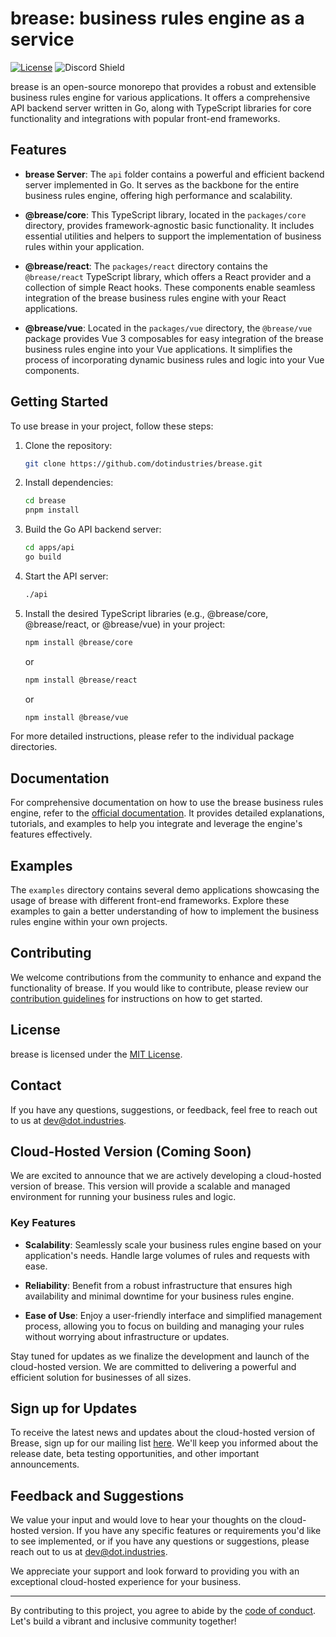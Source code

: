 # brease: business rules engine as a service

[![License](https://img.shields.io/badge/license-MIT-blue.svg)](https://github.com/dotindustries/brease/blob/master/LICENSE)
![Discord Shield](https://discordapp.com/api/guilds/1010058789812195408/widget.png?style=shield)

brease is an open-source monorepo that provides a robust and extensible business rules engine for various applications. It offers a comprehensive API backend server written in Go, along with TypeScript libraries for core functionality and integrations with popular front-end frameworks.

## Features

- **brease Server**: The `api` folder contains a powerful and efficient backend server implemented in Go. It serves as the backbone for the entire business rules engine, offering high performance and scalability.

- **@brease/core**: This TypeScript library, located in the `packages/core` directory, provides framework-agnostic basic functionality. It includes essential utilities and helpers to support the implementation of business rules within your application.

- **@brease/react**: The `packages/react` directory contains the `@brease/react` TypeScript library, which offers a React provider and a collection of simple React hooks. These components enable seamless integration of the brease business rules engine with your React applications.

- **@brease/vue**: Located in the `packages/vue` directory, the `@brease/vue` package provides Vue 3 composables for easy integration of the brease business rules engine into your Vue applications. It simplifies the process of incorporating dynamic business rules and logic into your Vue components.

## Getting Started

To use brease in your project, follow these steps:

1. Clone the repository:

   ```bash
   git clone https://github.com/dotindustries/brease.git
   ```

2. Install dependencies:

   ```bash
   cd brease
   pnpm install
   ```

3. Build the Go API backend server:

   ```bash
   cd apps/api
   go build
   ```

4. Start the API server:

   ```bash
   ./api
   ```

5. Install the desired TypeScript libraries (e.g., @brease/core, @brease/react, or @brease/vue) in your project:

   ```bash
   npm install @brease/core
   ```

   or

   ```bash
   npm install @brease/react
   ```

   or

   ```bash
   npm install @brease/vue
   ```

For more detailed instructions, please refer to the individual package directories.

## Documentation

For comprehensive documentation on how to use the brease business rules engine, refer to the [official documentation](https://docs.brease.run). It provides detailed explanations, tutorials, and examples to help you integrate and leverage the engine's features effectively.

## Examples

The `examples` directory contains several demo applications showcasing the usage of brease with different front-end frameworks. Explore these examples to gain a better understanding of how to implement the business rules engine within your own projects.

## Contributing

We welcome contributions from the community to enhance and expand the functionality of brease. If you would like to contribute, please review our [contribution guidelines](CONTRIBUTING.md) for instructions on how to get started.

## License

brease is licensed under the [MIT License](LICENSE).

## Contact

If you have any questions, suggestions, or feedback, feel free to reach out to us at dev@dot.industries.

## Cloud-Hosted Version (Coming Soon)

We are excited to announce that we are actively developing a cloud-hosted version of brease. This version will provide a scalable and managed environment for running your business rules and logic.

### Key Features

- **Scalability**: Seamlessly scale your business rules engine based on your application's needs. Handle large volumes of rules and requests with ease.

- **Reliability**: Benefit from a robust infrastructure that ensures high availability and minimal downtime for your business rules engine.

- **Ease of Use**: Enjoy a user-friendly interface and simplified management process, allowing you to focus on building and managing your rules without worrying about infrastructure or updates.

Stay tuned for updates as we finalize the development and launch of the cloud-hosted version. We are committed to delivering a powerful and efficient solution for businesses of all sizes.

## Sign up for Updates

To receive the latest news and updates about the cloud-hosted version of Brease, sign up for our mailing list [here](https://brease.run/signup). We'll keep you informed about the release date, beta testing opportunities, and other important announcements.

## Feedback and Suggestions

We value your input and would love to hear your thoughts on the cloud-hosted version. If you have any specific features or requirements you'd like to see implemented, or if you have any questions or suggestions, please reach out to us at dev@dot.industries.

We appreciate your support and look forward to providing you with an exceptional cloud-hosted experience for your business.

---

By contributing to this project, you agree to abide by the [code of conduct](CODE_OF_CONDUCT.md). Let's build a vibrant and inclusive community together!
